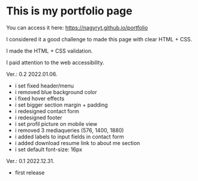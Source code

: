 # This is my portfolio page

You can access it here: https://nagyryt.github.io/portfolio

I considered it a good challenge to made this page with clear HTML + CSS.

I made the HTML + CSS validation.

I paid attention to the web accessibility.

Ver.: 0.2 2022.01.06.
- i set fixed header/menu
- i removed blue background color
- i fixed hover effects
- i set bigger section margin + padding 
- i redesigned contact form
- i redesigned footer
- i set profil picture on mobile view
- i removed 3 mediaqueries (576, 1400, 1880)
- i added labels to input fields in contact form
- i added download resume link to about me section
- i set default font-size: 16px


Ver.: 0.1 2022.12.31.
- first release
